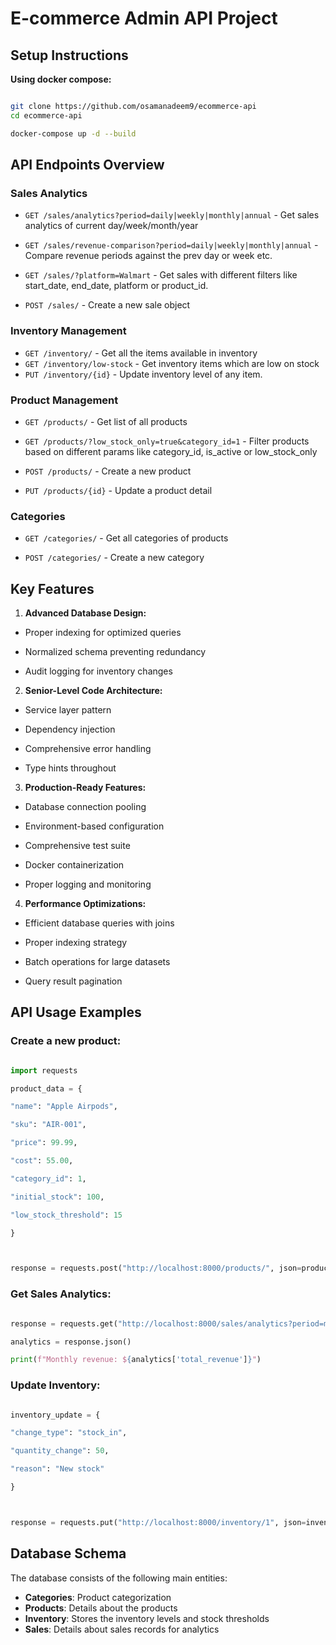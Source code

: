 # E-commerce Admin API Project



## Setup Instructions



**Using docker compose:**

```bash

git clone https://github.com/osamanadeem9/ecommerce-api
cd ecommerce-api

docker-compose up -d --build
```






## API Endpoints Overview



### Sales Analytics

-  `GET /sales/analytics?period=daily|weekly|monthly|annual` - Get sales analytics of current day/week/month/year

-  `GET /sales/revenue-comparison?period=daily|weekly|monthly|annual` - Compare revenue periods against the prev day or week etc.

-  `GET /sales/?platform=Walmart` - Get sales with different filters like start_date, end_date, platform or product_id.

-  `POST /sales/` - Create a new sale object



### Inventory Management

-  `GET /inventory/` - Get all the items available in inventory
-  `GET /inventory/low-stock` - Get inventory items which are low on stock
-  `PUT /inventory/{id}` - Update inventory level of any item.



### Product Management

-  `GET /products/` - Get list of all products
-  `GET /products/?low_stock_only=true&category_id=1` - Filter products based on different params like category_id, is_active or low_stock_only


-  `POST /products/` - Create a new product

-  `PUT /products/{id}` - Update a product detail



### Categories

-  `GET /categories/` - Get all categories of products

-  `POST /categories/` - Create a new category



## Key Features



1.  **Advanced Database Design:**

- Proper indexing for optimized queries

- Normalized schema preventing redundancy

- Audit logging for inventory changes



2.  **Senior-Level Code Architecture:**

- Service layer pattern

- Dependency injection

- Comprehensive error handling

- Type hints throughout



3.  **Production-Ready Features:**

- Database connection pooling

- Environment-based configuration

- Comprehensive test suite

- Docker containerization

- Proper logging and monitoring



4.  **Performance Optimizations:**

- Efficient database queries with joins

- Proper indexing strategy

- Batch operations for large datasets

- Query result pagination



<!-- ## Testing



```bash

# Run tests

pytest tests/ -v



# Run with coverage

pytest tests/ --cov=. --cov-report=html

``` -->



## API Usage Examples



### Create a new product:

```python

import requests

product_data = {

"name": "Apple Airpods",

"sku": "AIR-001",

"price": 99.99,

"cost": 55.00,

"category_id": 1,

"initial_stock": 100,

"low_stock_threshold": 15

}



response = requests.post("http://localhost:8000/products/", json=product_data)

```



### Get Sales Analytics:

```python

response = requests.get("http://localhost:8000/sales/analytics?period=monthly")

analytics = response.json()

print(f"Monthly revenue: ${analytics['total_revenue']}")

```



### Update Inventory:

```python

inventory_update = {

"change_type": "stock_in",

"quantity_change": 50,

"reason": "New stock"

}



response = requests.put("http://localhost:8000/inventory/1", json=inventory_update)

```



## Database Schema



The database consists of the following main entities:

-  **Categories**: Product categorization
-  **Products**: Details about the products
- **Inventory**: Stores the inventory levels and stock thresholds
-  **Sales**: Details about sales records for analytics

